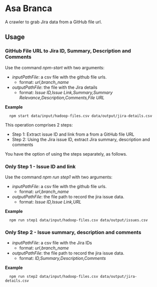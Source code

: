 # Asa Branca

A crawler to grab Jira data from a GitHub file url.

## Usage

### GitHub File URL to Jira ID, Summary, Description and Comments

Use the command *npm-start* with two arguments:

- *inputPathFile*: a csv file with the github file urls.
  - format: *url*,*branch_name*
- *outputPathFile*: the file with the Jira details
  - format: *Issue ID,Issue Link,Summary,Summary Relevance,Description,Comments,File URL*

**Example**

```
  npm start data/input/hadoop-files.csv data/output/jira-details.csv
```

This operation comprises 2 steps:

- Step 1: Extract issue ID and link from a from a GitHub file URL
- Step 2: Using the Jira issue ID, extract Jira summary, description and comments

You have the option of using the steps separately, as follows.

### Only Step 1 - Issue ID and link

Use the command *npm run step1* with two arguments:

- *inputPathFile*: a csv file with the github file urls.
  - format: *url*,*branch_name*
- *outputPathFile*: the file path to record the jira issue data.
  - format: *Issue ID,Issue Link,URL*

**Example**

```
  npm run step1 data/input/hadoop-files.csv data/output/issues.csv
```

### Only Step 2 - Issue summary, description and comments

- *inputPathFile*: a csv file with the Jira IDs
  - format: *url*,*branch_name*
- *outputPathFile*: the file path to record the jira issue data.
  - format: *ID,Summary,Description,Comments*

**Example**
```
  npm run step2 data/input/hadoop-files.csv data/output/jira-details.csv
```
